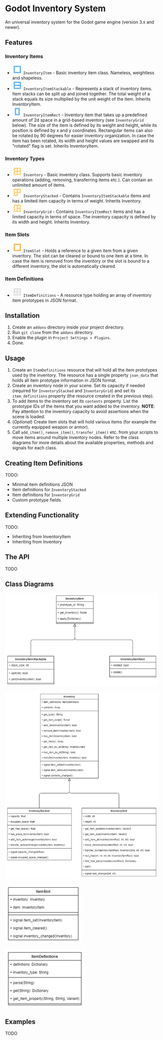 # Godot Inventory System

An universal inventory system for the Godot game engine (version 3.x and newer).

## Features

### Inventory Items

* ![](images/icon_item.svg "InventoryItem icon") `InventoryItem` - Basic inventory item class. Nameless, weightless and shapeless.
* ![](images/icon_item_stackable.svg "InventoryItemStackable icon") `InventoryItemStackable` - Represents a stack of inventory items. Item stacks can be split up and joined together. The total weight of a stack equals its size multiplied by the unit weight of the item. Inherits InventoryItem.
* ![](images/icon_item_rect.svg "InventoryItemRect icon") `InventoryItemRect` - Inventory item that takes up a predefined amount of 2d space in a grid-based inventory (see `InventoryGrid` below). The size of the item is defined by its weight and height, while its position is defined by x and y coordinates. Rectangular items can also be rotated by 90 degrees for easier inventory organization. In case the item has been rotated, its width and height values are swapped and its "rotated" flag is set. Inherits InventoryItem.

### Inventory Types

* ![](images/icon_inventory.svg "Inventory icon") `Inventory` - Basic inventory class. Supports basic inventory operations (adding, removing, transferring items etc.). Can contain an unlimited amount of items.
* ![](images/icon_inventory_stacked.svg "InventoryStacked icon") `InventoryStacked` - Contains `InventoryItemStackable` items and has a limited item capacity in terms of weight. Inherits Inventory.
* ![](images/icon_inventory_grid.svg "InventoryGrid icon") `InventoryGrid` - Contains `InventoryItemRect` items and has a limited capacity in terms of space. The inventory capacity is defined by its width and height. Inherits Inventory.

### Item Slots

* ![](images/icon_item_slot.svg "ItemSlot icon") `ItemSlot` - Holds a reference to a given item from a given inventory. The slot can be cleared or bound to one item at a time. In case the item is removed from the inventory or the slot is bound to a different inventory, the slot is automatically cleared.

### Item Definitions

* ![](images/icon_item_definitions.svg "ItemDefinitions icon") `ItemDefinitions` - A resource type holding an array of inventory item prototypes in JSON format.

## Installation

1. Create an `addons` directory inside your project directory.
2. Run `git clone` from the `addons` directory.
3. Enable the plugin in `Project Settings > Plugins`.
4. Done.

## Usage

1. Create an `ItemDefinitions` resource that will hold all the item prototypes used by the inventory. The resource has a single property `json_data` that holds all item prototype information in JSON format.
2. Create an inventory node in your scene. Set its capacity if needed (required for `InventoryStacked` and `InventoryGrid`) and set its `item_definitions` property (the resource created in the previous step).
3. To add items to the inventory set its `contents` property. List the prototype IDs of the items that you want added to the inventory.
    **NOTE**: Pay attention to the inventory capacity to avoid assertions when the scene is loaded.
4. (*Optional*) Create item slots that will hold various items (for example the currently equipped weapon or armor).
5. Call `add_item()`, `remove_item()`, `transfer_item()` etc. from your scripts to move items around multiple inventory nodes. Refer to the class diagrams for more details about the available properties, methods and signals for each class.

## Creating Item Definitions

TODO:
* Minimal item definitions JSON
* Item definitions for `InventoryStacked`
* Item definitions for `InventoryGrid`
* Custom prototype fields

## Extending Functionality

TODO:
* Inheriting from InventoryItem
* Inheriting from Inventory

## The API

TODO

## Class Diagrams

![InventoryItem class diagram](images/cd_inventory_item.png "InventoryItem class diagram")

![Inventory class diagram](images/cd_inventory.png "Inventory class diagram")

![ItemSlot class diagram](images/cd_item_slot.png "ItemSlot class diagram")

![ItemDefinitions class diagram](images/cd_item_definitions.png "ItemDefinitions class diagram")

## Examples

TODO